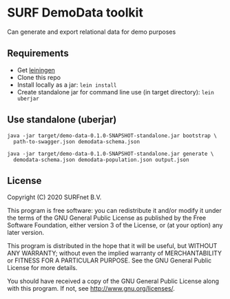 # SURF DemoData toolkit

Can generate and export relational data for demo purposes

## Requirements

- Get [leiningen](https://leiningen.org/)
- Clone this repo
- Install locally as a jar:
  `lein install`
- Create standalone jar for command line use (in target directory):
  `lein uberjar`

## Use standalone (uberjar)

```
java -jar target/demo-data-0.1.0-SNAPSHOT-standalone.jar bootstrap \
  path-to-swagger.json demodata-schema.json
```

```
java -jar target/demo-data-0.1.0-SNAPSHOT-standalone.jar generate \
  demodata-schema.json demodata-population.json output.json
```


## License

Copyright (C) 2020 SURFnet B.V.

This program is free software: you can redistribute it and/or modify it under
the terms of the GNU General Public License as published by the Free Software
Foundation, either version 3 of the License, or (at your option) any later
version.

This program is distributed in the hope that it will be useful, but WITHOUT
ANY WARRANTY; without even the implied warranty of MERCHANTABILITY or FITNESS
FOR A PARTICULAR PURPOSE. See the GNU General Public License for more details.

You should have received a copy of the GNU General Public License along with
this program. If not, see http://www.gnu.org/licenses/.

